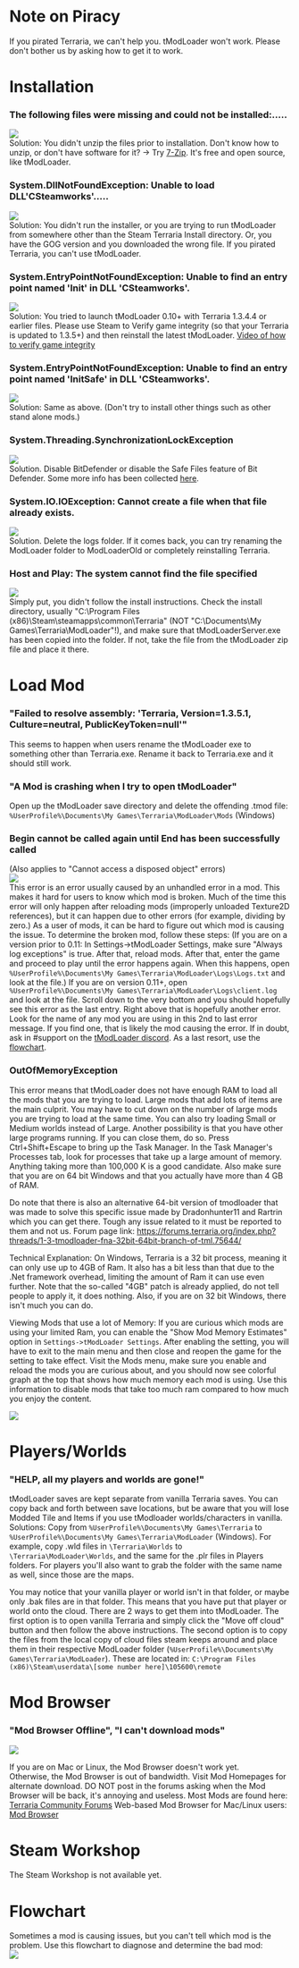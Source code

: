 # Note on Piracy
If you pirated Terraria, we can't help you. tModLoader won't work. Please don't bother us by asking how to get it to work.

# Installation
### The following files were missing and could not be installed:.....
![](http://i.imgur.com/TSKfacG.png)  
Solution: You didn't unzip the files prior to installation. Don't know how to unzip, or don't have software for it? -> Try [7-Zip](https://www.7-zip.org). It's free and open source, like tModLoader.

### System.DllNotFoundException: Unable to load DLL'CSteamworks'.....
![](http://i.imgur.com/ZbbskuQ.png)  
Solution: You didn't run the installer, or you are trying to run tModLoader from somewhere other than the Steam Terraria Install directory. Or, you have the GOG version and you downloaded the wrong file. If you pirated Terraria, you can't use tModLoader.

### System.EntryPointNotFoundException: Unable to find an entry point named 'Init' in DLL 'CSteamworks'.
![](https://i.imgur.com/lp7yQQj.png)  
Solution: You tried to launch tModLoader 0.10+ with Terraria 1.3.4.4 or earlier files. Please use Steam to Verify game integrity (so that your Terraria is updated to 1.3.5+) and then reinstall the latest tModLoader.
[Video of how to verify game integrity](https://gfycat.com/PlaintiveFickleCamel)

### System.EntryPointNotFoundException: Unable to find an entry point named 'InitSafe' in DLL 'CSteamworks'.
![](https://i.imgur.com/rZoXMGi.png)  
Solution: Same as above. (Don't try to install other things such as other stand alone mods.)

### System.Threading.SynchronizationLockException
![](https://i.imgur.com/IkPqCo6.png)    
Solution. Disable BitDefender or disable the Safe Files feature of Bit Defender. Some more info has been collected [here](https://forums.terraria.org/index.php?threads/terraria-error-system-threading.74373/#post-1664359).

### System.IO.IOException: Cannot create a file when that file already exists.
![](https://i.imgur.com/Wjv2nx2.png)    
Solution. Delete the logs folder. If it comes back, you can try renaming the ModLoader folder to ModLoaderOld or completely reinstalling Terraria.

### Host and Play: The system cannot find the file specified
![](https://i.imgur.com/Vm2b78X.png)    
Simply put, you didn't follow the install instructions. Check the install directory, usually "C:\Program Files (x86)\Steam\steamapps\common\Terraria" (NOT "C:\Documents\My Games\Terraria\ModLoader"!), and make sure that tModLoaderServer.exe has been copied into the folder. If not, take the file from the tModLoader zip file and place it there.

# Load Mod
### "Failed to resolve assembly: 'Terraria, Version=1.3.5.1, Culture=neutral, PublicKeyToken=null'"
This seems to happen when users rename the tModLoader exe to something other than Terraria.exe. Rename it back to Terraria.exe and it should still work.

### "A Mod is crashing when I try to open tModLoader"
Open up the tModLoader save directory and delete the offending .tmod file: `%UserProfile%\Documents\My Games\Terraria\ModLoader\Mods` (Windows)

### Begin cannot be called again until End has been successfully called
(Also applies to "Cannot access a disposed object" errors)    
![](https://i.imgur.com/jzbyghT.png)    
This error is an error usually caused by an unhandled error in a mod. This makes it hard for users to know which mod is broken. Much of the time this error will only happen after reloading mods (improperly unloaded Texture2D references), but it can happen due to other errors (for example, dividing by zero.) As a user of mods, it can be hard to figure out which mod is causing the issue. To determine the broken mod, follow these steps: (If you are on a version prior to 0.11: In Settings->tModLoader Settings, make sure "Always log exceptions" is true. After that, reload mods. After that, enter the game and proceed to play until the error happens again. When this happens, open `%UserProfile%\Documents\My Games\Terraria\ModLoader\Logs\Logs.txt` and look at the file.) If you are on version 0.11+, open `%UserProfile%\Documents\My Games\Terraria\ModLoader\Logs\client.log` and look at the file. Scroll down to the very bottom and you should hopefully see this error as the last entry. Right above that is hopefully another error. Look for the name of any mod you are using in this 2nd to last error message. If you find one, that is likely the mod causing the error. If in doubt, ask in #support on the [tModLoader discord](http://www.discord.me/tModLoader). As a last resort, use the [flowchart](#flowchart).

### OutOfMemoryException
This error means that tModLoader does not have enough RAM to load all the mods that you are trying to load. Large mods that add lots of items are the main culprit. You may have to cut down on the number of large mods you are trying to load at the same time. You can also try loading Small or Medium worlds instead of Large. Another possibility is that you have other large programs running. If you can close them, do so. Press Ctrl+Shift+Escape to bring up the Task Manager. In the Task Manager's Processes tab, look for processes that take up a large amount of memory. Anything taking more than 100,000 K is a good candidate. Also make sure that you are on 64 bit Windows and that you actually have more than 4 GB of RAM.

Do note that there is also an alternative 64-bit version of tmodloader that was made to solve this specific issue made by Dradonhunter11 and Rartrin which you can get there. Tough any issue related to it must be reported to them and not us.
Forum page link: https://forums.terraria.org/index.php?threads/1-3-tmodloader-fna-32bit-64bit-branch-of-tml.75644/

Technical Explanation: 
On Windows, Terraria is a 32 bit process, meaning it can only use up to 4GB of Ram. It also has a bit less than that due to the .Net framework overhead, limiting the amount of Ram it can use even further. Note that the so-called "4GB" patch is already applied, do not tell people to apply it, it does nothing. Also, if you are on 32 bit Windows, there isn't much you can do.

Viewing Mods that use a lot of Memory:
If you are curious which mods are using your limited Ram, you can enable the "Show Mod Memory Estimates" option in `Settings->tModLoader Settings`. After enabling the setting, you will have to exit to the main menu and then close and reopen the game for the setting to take effect. Visit the Mods menu, make sure you enable and reload the mods you are curious about, and you should now see colorful graph at the top that shows how much memory each mod is using. Use this information to disable mods that take too much ram compared to how much you enjoy the content.

![](https://i.imgur.com/3Pl6tG2.png)

# Players/Worlds
### "HELP, all my players and worlds are gone!"
tModLoader saves are kept separate from vanilla Terraria saves. You can copy back and forth between save locations, but be aware that you will lose Modded Tile and Items if you use tModloader worlds/characters in vanilla.
Solutions: Copy from `%UserProfile%\Documents\My Games\Terraria` to `%UserProfile%\Documents\My Games\Terraria\ModLoader` (Windows). For example, copy .wld files in `\Terraria\Worlds` to `\Terraria\ModLoader\Worlds`, and the same for the .plr files in Players folders. For players you'll also want to grab the folder with the same name as well, since those are the maps.

You may notice that your vanilla player or world isn't in that folder, or maybe only .bak files are in that folder. This means that you have put that player or world onto the cloud. There are 2 ways to get them into tModLoader. The first option is to open vanilla Terraria and simply click the "Move off cloud" button and then follow the above instructions. The second option is to copy the files from the local copy of cloud files steam keeps around and place them in their respective ModLoader folder (`%UserProfile%\Documents\My Games\Terraria\ModLoader`). These are located in: `C:\Program Files (x86)\Steam\userdata\[some number here]\105600\remote`

# Mod Browser
### "Mod Browser Offline", "I can't download mods"
![](https://i.imgur.com/JTtOMbq.png)

If you are on Mac or Linux, the Mod Browser doesn't work yet.  
Otherwise, the Mod Browser is out of bandwidth. Visit Mod Homepages for alternate download. DO NOT post in the forums asking when the Mod Browser will be back, it's annoying and useless.
Most Mods are found here: [Terraria Community Forums](https://forums.terraria.org/index.php?forums/client-server-mods-tools.116/)
Web-based Mod Browser for Mac/Linux users: [Mod Browser](http://javid.ddns.net/tModLoader/DirectModDownloadListing.php)

# Steam Workshop
The Steam Workshop is not available yet.

# Flowchart
Sometimes a mod is causing issues, but you can't tell which mod is the problem. Use this flowchart to diagnose and determine the bad mod:    
![](https://cdn.discordapp.com/attachments/466247288331829249/481464717043564554/Untitled_Diagram1.png)